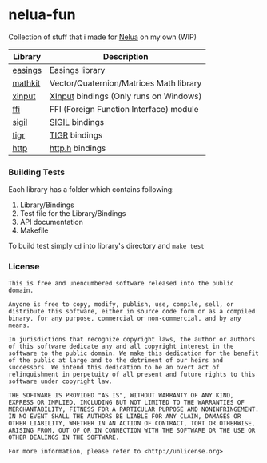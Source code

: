 # nelua-fun

Collection of stuff that i made for [Nelua](https://nelua.io) on my own (WIP)

| Library       | Description                                       |
|---------------|---------------------------------------------------|
| [easings][1]  | Easings library                                   |
| [mathkit][2]  | Vector/Quaternion/Matrices Math library           |
| [xinput][3]   | [XInput][4] bindings (Only runs on Windows)       |
| [ffi][5]      | FFI (Foreign Function Interface) module           |
| [sigil][6]    | [SIGIL][7] bindings                               |
| [tigr][8]     | [TIGR][9] bindings                                |
| [http][10]     | [http.h][11] bindings                             |

### Building Tests

Each library has a folder which contains following:

1. Library/Bindings
2. Test file for the Library/Bindings
3. API documentation
4. Makefile

To build test simply `cd` into library's directory and `make test`

[1]: https://github.com/Rabios/nelua-fun/tree/main/easings
[2]: https://github.com/Rabios/nelua-fun/tree/main/mathkit
[3]: https://github.com/Rabios/nelua-fun/tree/main/xinput
[4]: https://docs.microsoft.com/en-us/windows/win32/xinput/xinput-game-controller-apis-portal
[5]: https://github.com/Rabios/nelua-fun/tree/main/ffi
[6]: https://github.com/Rabios/nelua-fun/tree/main/sigil
[7]: http://libsigil.com
[8]: https://github.com/Rabios/nelua-fun/tree/main/tigr
[9]: https://github.com/erkkah/tigr
[10]: https://github.com/Rabios/nelua-fun/tree/main/http
[11]: https://github.com/mattiasgustavsson/libs/blob/main/http.h

### License

```
This is free and unencumbered software released into the public domain.

Anyone is free to copy, modify, publish, use, compile, sell, or
distribute this software, either in source code form or as a compiled
binary, for any purpose, commercial or non-commercial, and by any
means.

In jurisdictions that recognize copyright laws, the author or authors
of this software dedicate any and all copyright interest in the
software to the public domain. We make this dedication for the benefit
of the public at large and to the detriment of our heirs and
successors. We intend this dedication to be an overt act of
relinquishment in perpetuity of all present and future rights to this
software under copyright law.

THE SOFTWARE IS PROVIDED "AS IS", WITHOUT WARRANTY OF ANY KIND,
EXPRESS OR IMPLIED, INCLUDING BUT NOT LIMITED TO THE WARRANTIES OF
MERCHANTABILITY, FITNESS FOR A PARTICULAR PURPOSE AND NONINFRINGEMENT.
IN NO EVENT SHALL THE AUTHORS BE LIABLE FOR ANY CLAIM, DAMAGES OR
OTHER LIABILITY, WHETHER IN AN ACTION OF CONTRACT, TORT OR OTHERWISE,
ARISING FROM, OUT OF OR IN CONNECTION WITH THE SOFTWARE OR THE USE OR
OTHER DEALINGS IN THE SOFTWARE.

For more information, please refer to <http://unlicense.org>
```

